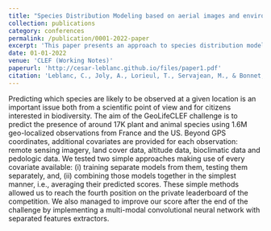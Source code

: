 ```yaml
---
title: "Species Distribution Modeling based on aerial images and environmental features with Convolutional Neural Networks"
collection: publications
category: conferences
permalink: /publication/0001-2022-paper
excerpt: 'This paper presents an approach to species distribution modeling using convolutional neural networks, integrating aerial imagery and environmental data to predict species presence across diverse geographical locations.'
date: 01-01-2022
venue: 'CLEF (Working Notes)'
paperurl: 'http://cesar-leblanc.github.io/files/paper1.pdf'
citation: 'Leblanc, C., Joly, A., Lorieul, T., Servajean, M., & Bonnet, P. (2022, September). Species Distribution Modeling based on aerial images and environmental features with Convolutional Neural Networks. In CLEF (Working Notes) (pp. 2123-2150).'
---
```


Predicting which species are likely to be observed at a given location is an important issue both from a scientific point of view and for citizens interested in biodiversity.
The aim of the GeoLifeCLEF challenge is to predict the presence of around 17K plant and animal species using 1.6M geo-localized observations from France and the US.
Beyond GPS coordinates, additional covariates are provided for each observation: remote sensing imagery, land cover data, altitude data, bioclimatic data and pedologic data.
We tested two simple approaches making use of every covariate available: (i) training separate models from them, testing them separately, and, (ii) combining those models together in the simplest manner, i.e., averaging their predicted scores.
These simple methods allowed us to reach the fourth position on the private leaderboard of the competition.
We also managed to improve our score after the end of the challenge by implementing a multi-modal convolutional neural network with separated features extractors.